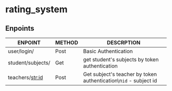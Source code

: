 # rating_system

## Enpoints

| ENPOINT | METHOD | DESCRPTION |
|---------|--------|------------|
| user/login/ | Post | Basic Authentication |
| student/subjects/ | Get | get student's subjects by token authentication |
| teachers/<str:id> | Post | Get subject's teacher by token authentication\n`id` - subject id |